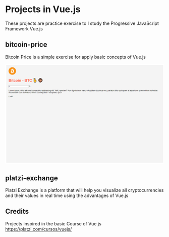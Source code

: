 # Projects in Vue.js

These projects are practice exercise to I study the Progressive JavaScript Framework Vue.js

## bitcoin-price

Bitcoin Price is a simple exercise for apply basic concepts of Vue.js

![davidcasr](https://raw.githubusercontent.com/davidcasr/vuejs/master/bitcoin-price/bitcoin-price.png)

## platzi-exchange

Platzi Exchange is a platform that will help you visualize all cryptocurrencies and their values in real time using the advantages of Vue.js

## Credits

Projects inspired in the basic Course of Vue.js https://platzi.com/cursos/vuejs/